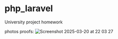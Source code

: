 # php_laravel
University project homework

photos proofs:
![Screenshot 2025-03-20 at 22 03 27](https://github.com/user-attachments/assets/61019e63-75a1-4797-86d4-077536770fc1)
